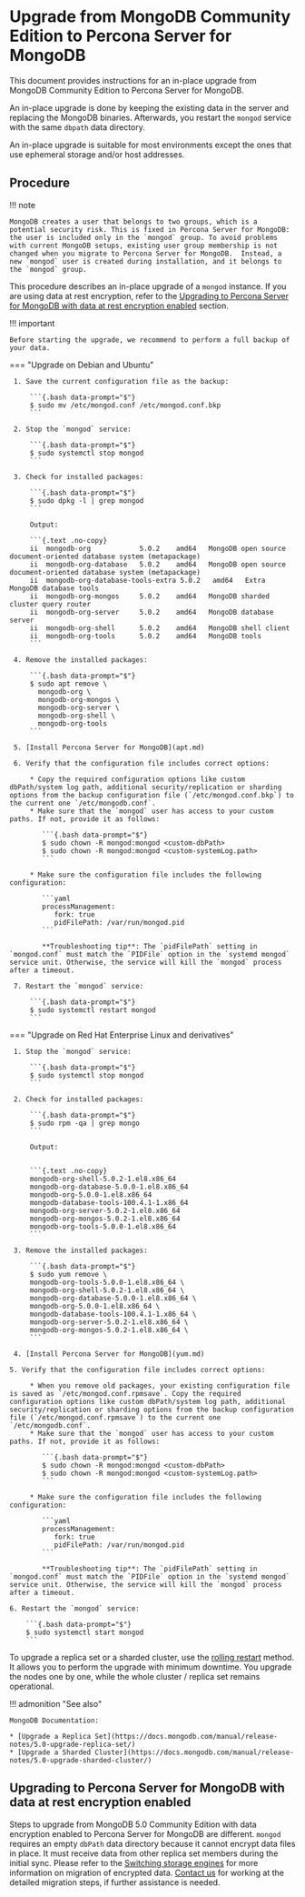 # Upgrade from MongoDB Community Edition to Percona Server for MongoDB 

This document provides instructions for an in-place upgrade from MongoDB Community Edition to Percona Server for MongoDB.

An in-place upgrade is done by keeping the existing data in the server and replacing the MongoDB binaries. Afterwards, you restart the `mongod` service with the same `dbpath` data directory.

An in-place upgrade is suitable for most environments except the ones that use ephemeral storage and/or host addresses.

## Procedure

!!! note

    MongoDB creates a user that belongs to two groups, which is a potential security risk. This is fixed in Percona Server for MongoDB: the user is included only in the `mongod` group. To avoid problems with current MongoDB setups, existing user group membership is not changed when you migrate to Percona Server for MongoDB.  Instead, a new `mongod` user is created during installation, and it belongs to the `mongod` group.

This procedure describes an in-place upgrade of a `mongod` instance. If you are using data at rest encryption, refer to the [Upgrading to Percona Server for MongoDB with data at rest encryption enabled](upgrading-to-percona-server-for-mongodb-with-data-at-rest-encryption-enabled) section.

!!! important 

    Before starting the upgrade, we recommend to perform a full backup of your data.


=== "Upgrade on Debian and Ubuntu"

     1. Save the current configuration file as the backup:

         ```{.bash data-prompt="$"}
         $ sudo mv /etc/mongod.conf /etc/mongod.conf.bkp
         ```

     2. Stop the `mongod` service:

         ```{.bash data-prompt="$"}
         $ sudo systemctl stop mongod
         ```

     3. Check for installed packages:

         ```{.bash data-prompt="$"}
         $ sudo dpkg -l | grep mongod
         ```

         Output:

         ```{.text .no-copy}
         ii  mongodb-org            5.0.2    amd64   MongoDB open source document-oriented database system (metapackage)
         ii  mongodb-org-database   5.0.2    amd64   MongoDB open source document-oriented database system (metapackage)
         ii  mongodb-org-database-tools-extra 5.0.2   amd64   Extra MongoDB database tools
         ii  mongodb-org-mongos     5.0.2    amd64   MongoDB sharded cluster query router
         ii  mongodb-org-server     5.0.2    amd64   MongoDB database server
         ii  mongodb-org-shell      5.0.2    amd64   MongoDB shell client
         ii  mongodb-org-tools      5.0.2    amd64   MongoDB tools
         ```

     4. Remove the installed packages:

         ```{.bash data-prompt="$"}
         $ sudo apt remove \
           mongodb-org \
           mongodb-org-mongos \
           mongodb-org-server \
           mongodb-org-shell \
           mongodb-org-tools
         ```

     5. [Install Percona Server for MongoDB](apt.md)

     6. Verify that the configuration file includes correct options:

         * Copy the required configuration options like custom dbPath/system log path, additional security/replication or sharding options from the backup configuration file (`/etc/mongod.conf.bkp`) to the current one `/etc/mongodb.conf`. 
         * Make sure that the `mongod` user has access to your custom paths. If not, provide it as follows:

            ```{.bash data-prompt="$"}
            $ sudo chown -R mongod:mongod <custom-dbPath>
            $ sudo chown -R mongod:mongod <custom-systemLog.path>
            ```

         * Make sure the configuration file includes the following configuration:

            ```yaml
            processManagement:
               fork: true
               pidFilePath: /var/run/mongod.pid
            ```

            **Troubleshooting tip**: The `pidFilePath` setting in `mongod.conf` must match the `PIDFile` option in the `systemd mongod` service unit. Otherwise, the service will kill the `mongod` process after a timeout.

     7. Restart the `mongod` service:

         ```{.bash data-prompt="$"}
         $ sudo systemctl restart mongod
         ```

=== "Upgrade on Red Hat Enterprise Linux and derivatives"

     1. Stop the `mongod` service:

         ```{.bash data-prompt="$"}
         $ sudo systemctl stop mongod
         ```

     2. Check for installed packages:

         ```{.bash data-prompt="$"}
         $ sudo rpm -qa | grep mongo
         ```

         Output:


         ```{.text .no-copy}
         mongodb-org-shell-5.0.2-1.el8.x86_64
         mongodb-org-database-5.0.0-1.el8.x86_64
         mongodb-org-5.0.0-1.el8.x86_64
         mongodb-database-tools-100.4.1-1.x86_64
         mongodb-org-server-5.0.2-1.el8.x86_64
         mongodb-org-mongos-5.0.2-1.el8.x86_64
         mongodb-org-tools-5.0.0-1.el8.x86_64
         ```

     3. Remove the installed packages:

         ```{.bash data-prompt="$"}
         $ sudo yum remove \
         mongodb-org-tools-5.0.0-1.el8.x86_64 \
         mongodb-org-shell-5.0.2-1.el8.x86_64 \
         mongodb-org-database-5.0.0-1.el8.x86_64 \
         mongodb-org-5.0.0-1.el8.x86_64 \
         mongodb-database-tools-100.4.1-1.x86_64 \
         mongodb-org-server-5.0.2-1.el8.x86_64 \
         mongodb-org-mongos-5.0.2-1.el8.x86_64 \
         ```
     
     4. [Install Percona Server for MongoDB](yum.md)

    5. Verify that the configuration file includes correct options:

         * When you remove old packages, your existing configuration file is saved as `/etc/mongod.conf.rpmsave`. Copy the required configuration options like custom dbPath/system log path, additional security/replication or sharding options from the backup configuration file (`/etc/mongod.conf.rpmsave`) to the current one `/etc/mongodb.conf`.
         * Make sure that the `mongod` user has access to your custom paths. If not, provide it as follows:

            ```{.bash data-prompt="$"}
            $ sudo chown -R mongod:mongod <custom-dbPath>
            $ sudo chown -R mongod:mongod <custom-systemLog.path>
            ```

         * Make sure the configuration file includes the following configuration:

            ```yaml
            processManagement:
               fork: true
               pidFilePath: /var/run/mongod.pid
            ```

            **Troubleshooting tip**: The `pidFilePath` setting in `mongod.conf` must match the `PIDFile` option in the `systemd mongod` service unit. Otherwise, the service will kill the `mongod` process after a timeout.

    6. Restart the `mongod` service:

        ```{.bash data-prompt="$"}
        $ sudo systemctl start mongod
        ```

To upgrade a replica set or a sharded cluster, use the [rolling restart](../glossary.md#rolling-restart) method. It allows you to perform the upgrade with minimum downtime. You upgrade the nodes one by one, while the whole cluster / replica set remains operational.

!!! admonition "See also"

    MongoDB Documentation:

    * [Upgrade a Replica Set](https://docs.mongodb.com/manual/release-notes/5.0-upgrade-replica-set/)
    * [Upgrade a Sharded Cluster](https://docs.mongodb.com/manual/release-notes/5.0-upgrade-sharded-cluster/)

## Upgrading to Percona Server for MongoDB with data at rest encryption enabled

Steps to upgrade from MongoDB 5.0 Community Edition with data encryption enabled to Percona Server for MongoDB are different. `mongod` requires an empty `dbPath` data directory because it cannot encrypt data files in place. It must receive data from other replica set members during the initial sync. Please refer to the [Switching storage engines](../inmemory.md#switching-storage-engines) for more information on migration of encrypted data. [Contact us](https://www.percona.com/about-percona/contact#us) for working at the detailed migration steps, if further assistance is needed.
